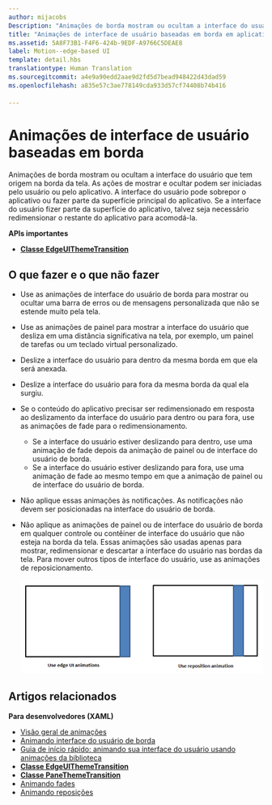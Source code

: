 ```yaml
---
author: mijacobs
Description: "Animações de borda mostram ou ocultam a interface do usuário que tem origem na borda da tela."
title: "Animações de interface de usuário baseadas em borda em aplicativos UWP"
ms.assetid: 5A8F73B1-F4F6-424b-9EDF-A9766C5DEAE8
label: Motion--edge-based UI
template: detail.hbs
translationtype: Human Translation
ms.sourcegitcommit: a4e9a90edd2aae9d2fd5d7bead948422d43dad59
ms.openlocfilehash: a835e57c3ae778149cda933d57cf74408b74b416

---
```


# Animações de interface de usuário baseadas em borda




Animações de borda mostram ou ocultam a interface do usuário que tem origem na borda da tela. As ações de mostrar e ocultar podem ser iniciadas pelo usuário ou pelo aplicativo. A interface do usuário pode sobrepor o aplicativo ou fazer parte da superfície principal do aplicativo. Se a interface do usuário fizer parte da superfície do aplicativo, talvez seja necessário redimensionar o restante do aplicativo para acomodá-la.

**APIs importantes**

-   [**Classe EdgeUIThemeTransition**](https://msdn.microsoft.com/library/windows/apps/hh702324)


## O que fazer e o que não fazer


-   Use as animações de interface do usuário de borda para mostrar ou ocultar uma barra de erros ou de mensagens personalizada que não se estende muito pela tela.
-   Use as animações de painel para mostrar a interface do usuário que desliza em uma distância significativa na tela, por exemplo, um painel de tarefas ou um teclado virtual personalizado.
-   Deslize a interface do usuário para dentro da mesma borda em que ela será anexada.
-   Deslize a interface do usuário para fora da mesma borda da qual ela surgiu.
-   Se o conteúdo do aplicativo precisar ser redimensionado em resposta ao deslizamento da interface do usuário para dentro ou para fora, use as animações de fade para o redimensionamento.
    -   Se a interface do usuário estiver deslizando para dentro, use uma animação de fade depois da animação de painel ou de interface do usuário de borda.
    -   Se a interface do usuário estiver deslizando para fora, use uma animação de fade ao mesmo tempo em que a animação de painel ou de interface do usuário de borda.
-   Não aplique essas animações às notificações. As notificações não devem ser posicionadas na interface do usuário de borda.
-   Não aplique as animações de painel ou de interface do usuário de borda em qualquer controle ou contêiner de interface do usuário que não esteja na borda da tela. Essas animações são usadas apenas para mostrar, redimensionar e descartar a interface do usuário nas bordas da tela. Para mover outros tipos de interface do usuário, use as animações de reposicionamento.

    ![Ilustra quando usar as animações de painel ou de interface do usuário de borda e quando usar o reposicionamento.](images/edgevsreposition.png)

## Artigos relacionados


**Para desenvolvedores (XAML)**
* [Visão geral de animações](https://msdn.microsoft.com/library/windows/apps/mt187350)
* [Animando interface do usuário de borda](https://msdn.microsoft.com/library/windows/apps/xaml/jj649428)
* [Guia de início rápido: animando sua interface do usuário usando animações da biblioteca](https://msdn.microsoft.com/library/windows/apps/xaml/hh452703)
* [**Classe EdgeUIThemeTransition**](https://msdn.microsoft.com/library/windows/apps/hh702324)
* [**Classe PaneThemeTransition**](https://msdn.microsoft.com/library/windows/apps/hh969160)
* [Animando fades](https://msdn.microsoft.com/library/windows/apps/xaml/jj649429)
* [Animando reposições](https://msdn.microsoft.com/library/windows/apps/xaml/jj649434)

 

 







<!--HONumber=Aug16_HO3-->



